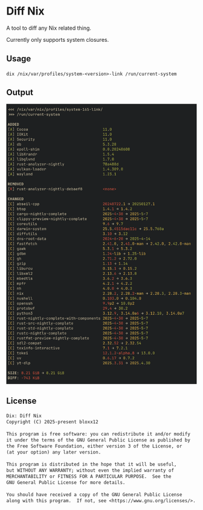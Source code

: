 # Diff Nix

A tool to diff any Nix related thing.

Currently only supports system closures.

## Usage

`dix /nix/var/profiles/system-<version>-link /run/current-system`

## Output

![output of `dix /nix/var/nix/profiles/system-165-link/ /run/current-system`](images/dix.png)

## License

```
Dix: Diff Nix
Copyright (C) 2025-present bloxx12

This program is free software: you can redistribute it and/or modify
it under the terms of the GNU General Public License as published by
the Free Software Foundation, either version 3 of the License, or
(at your option) any later version.

This program is distributed in the hope that it will be useful,
but WITHOUT ANY WARRANTY; without even the implied warranty of
MERCHANTABILITY or FITNESS FOR A PARTICULAR PURPOSE.  See the
GNU General Public License for more details.

You should have received a copy of the GNU General Public License
along with this program.  If not, see <https://www.gnu.org/licenses/>.
```
